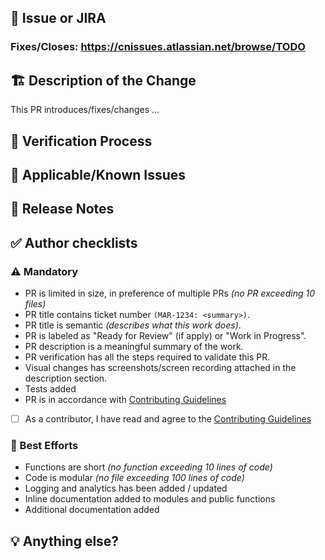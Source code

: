 ## 🎫 Issue or JIRA

### Fixes/Closes: https://cnissues.atlassian.net/browse/TODO

<!--

Link to the issue or JIRA that your change relates to. This must be one of the following:

* An open issue with the `Selected for dev` status
* A JIRA with "In Review" status

To contribute an enhancement that isn't covered by one of the items above,
please reach out to the Maintainer/Product Manager

-->

## 🏗 Description of the Change

<!--

We must be able to understand the design of your change from this description.
If we can't get a good idea of what the code will be doing from the description here,
the pull request may be closed at the maintainers' discretion.
Keep in mind that the maintainer reviewing this PR may not be familiar with or
have worked with the code here recently, so please walk us through the concepts.

-->

This PR introduces/fixes/changes ...

## 🧪 Verification Process

<!--

What process did you follow to verify that the change has not introduced any regressions?
Describe the actions you performed (including buttons you clicked, text you typed, commands you ran, etc.),
and describe the results you observed.

-->

## 🐛 Applicable/Known Issues

<!-- Enter any applicable Issues here -->

## 📝 Release Notes

<!--

Please describe the changes in a single line that explains this improvement in
terms that a user can understand.  This text will be used in release notes.

If this change is not user-facing or notable enough to be included in release notes
you may use the strings "Not applicable" or "N/A" here.

Examples:

- Promo Code now updates the total instantly
- Fixed an issue where total after adding tax was not rounded off.
- Increased the performance of page load where multiple images were present.

-->

## ✅ Author checklists

### ⚠️ Mandatory

- PR is limited in size, in preference of multiple PRs _(no PR exceeding 10 files)_
- PR title contains ticket number `(MAR-1234: <summary>)`.
- PR title is semantic _(describes what this work does)_.
- PR is labeled as "Ready for Review" (if apply) or "Work in Progress".
- PR description is a meaningful summary of the work.
- PR verification has all the steps required to validate this PR.
- Visual changes has screenshots/screen recording attached in the description section.
- Tests added
- PR is in accordance with [Contributing Guidelines](.github/CONTRIBUTING.md)

- [ ] As a contributor, I have read and agree to the [Contributing Guidelines](.github/CONTRIBUTING.md)

### 💫 Best Efforts

- Functions are short _(no function exceeding 10 lines of code)_
- Code is modular _(no file exceeding 100 lines of code)_
- Logging and analytics has been added / updated
- Inline documentation added to modules and public functions
- Additional documentation added

## 💡 Anything else?

<!--

Anything not fitting the above sections goes here

-->
